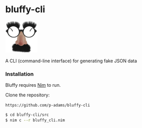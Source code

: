 # bluffy-cli

<img src="https://github.com/p-adams/bluffy/blob/master/src/assets/bluffy.jpg" alt="" width="100px" height="100px">

A CLI (command-line interface) for generating fake JSON data

### Installation

Bluffy requires [Nim](https://nim-lang.org/install.html) to run.

Clone the repository:

`https://github.com/p-adams/bluffy-cli`

```sh
$ cd bluffy-cli/src
$ nim c --r bluffy_cli.nim
```
